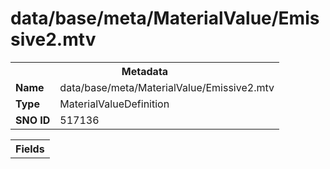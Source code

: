 <h1>data/base/meta/MaterialValue/Emissive2.mtv</h1><table><tr><th colspan="100%">Metadata</th></tr><tr><td><b>Name</b></td><td>data/base/meta/MaterialValue/Emissive2.mtv</td></tr><tr><td><b>Type</b></td><td>MaterialValueDefinition</td></tr><tr><td><b>SNO ID</b></td><td>517136</td></tr></table>

<table><tr><th colspan="100%">Fields</th></tr></table>

